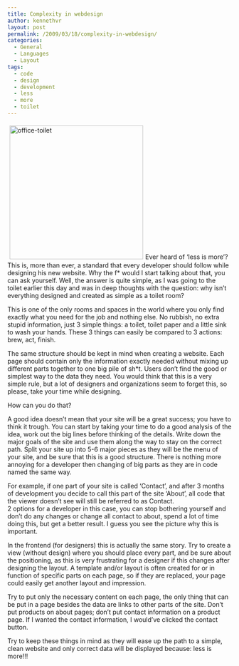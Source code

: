 ```yaml
---
title: Complexity in webdesign
author: kennethvr
layout: post
permalink: /2009/03/18/complexity-in-webdesign/
categories:
  - General
  - Languages
  - Layout
tags:
  - code
  - design
  - development
  - less
  - more
  - toilet
---
```

<img class="alignright size-full wp-image-460" style="margin: 5px;" title="office-toilet" src="http://www.devexp.eu/wp-content/uploads/2009/03/office-toilet.jpg" alt="office-toilet" width="300" />Ever heard of &#8216;less is more&#8217;? This is, more than ever, a standard that every developer should follow while designing his new website. Why the f* would I start talking about that, you can ask yourself. Well, the answer is quite simple, as I was going to the toilet earlier this day and was in deep thoughts with the question: why isn&#8217;t everything designed and created as simple as a toilet room?

This is one of the only rooms and spaces in the world where you only find exactly what you need for the job and nothing else. No rubbish, no extra stupid information, just 3 simple things: a toilet, toilet paper and a little sink to wash your hands. These 3 things can easily be compared to 3 actions: brew, act, finish.

<!--more-->

The same structure should be kept in mind when creating a website. Each page should contain only the information exactly needed without mixing up different parts together to one big pile of sh*t. Users don&#8217;t find the good or simplest way to the data they need. You would think that this is a very simple rule, but a lot of designers and organizations seem to forget this, so please, take your time while designing.

How can you do that?

A good idea doesn&#8217;t mean that your site will be a great success; you have to think it trough. You can start by taking your time to do a good analysis of the idea, work out the big lines before thinking of the details. Write down the major goals of the site and use them along the way to stay on the correct path. Split your site up into 5-6 major pieces as they will be the menu of your site, and be sure that this is a good structure. There is nothing more annoying for a developer then changing of big parts as they are in code named the same way.

For example, if one part of your site is called &#8216;Contact&#8217;, and after 3 months of development you decide to call this part of the site &#8216;About&#8217;, all code that the viewer doesn&#8217;t see will still be referred to as Contact.  
2 options for a developer in this case, you can stop bothering yourself and don&#8217;t do any changes or change all contact to about, spend a lot of time doing this, but get a better result. I guess you see the picture why this is important.

In the frontend (for designers) this is actually the same story. Try to create a view (without design) where you should place every part, and be sure about the positioning, as this is very frustrating for a designer if this changes after designing the layout. A template and/or layout is often created for or in function of specific parts on each page, so if they are replaced, your page could easily get another layout and impression.

Try to put only the necessary content on each page, the only thing that can be put in a page besides the data are links to other parts of the site. Don&#8217;t put products on about pages; don&#8217;t put contact information on a product page. If I wanted the contact information, I would&#8217;ve clicked the contact button.

Try to keep these things in mind as they will ease up the path to a simple, clean website and only correct data will be displayed because: less is more!!!